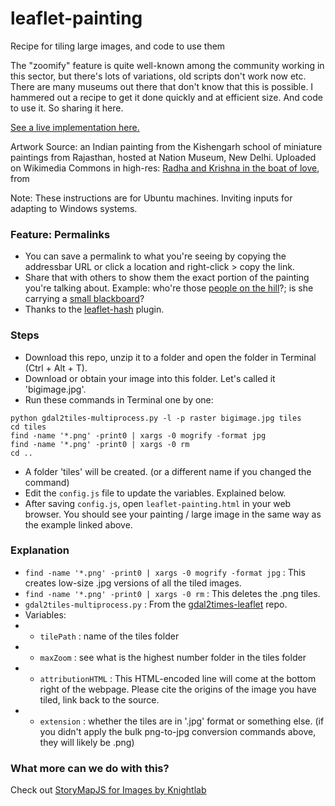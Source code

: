 # leaflet-painting
Recipe for tiling large images, and code to use them

The "zoomify" feature is quite well-known among the community working in this sector, but there's lots of variations, old scripts don't work now etc. There are many museums out there that don't know that this is possible. I hammered out a recipe to get it done quickly and at efficient size. And code to use it. So sharing it here.

[See a live implementation here.](http://nikhilvj.cu.cc.cp-48.bigrockservers.com/files/leaflet-painting/leaflet-painting.html)

Artwork Source: an Indian painting from the Kishengarh school of miniature paintings from Rajasthan, hosted at Nation Museum, New Delhi. Uploaded on Wikimedia Commons in high-res: [Radha and Krishna in the boat of love](https://commons.wikimedia.org/wiki/Template:Radha_and_Krishna_in_the_boat_of_love_-_Google_Art_Project), from 

Note: These instructions are for Ubuntu machines. Inviting inputs for adapting to Windows systems.

### Feature: Permalinks
- You can save a permalink to what you're seeing by copying the addressbar URL or click a location and right-click > copy the link.
- Share that with others to show them the exact portion of the painting you're talking about. Example: who're those [people on the hill](http://nikhilvj.cu.cc.cp-48.bigrockservers.com/files/leaflet-painting/leaflet-painting.html#6/61.449/-42.462)?; is she carrying a [small blackboard](http://nikhilvj.cu.cc.cp-48.bigrockservers.com/files/leaflet-painting/leaflet-painting.html#6/14.115/-15.721)?
- Thanks to the [leaflet-hash](https://github.com/mlevans/leaflet-hash) plugin.

### Steps
- Download this repo, unzip it to a folder and open the folder in Terminal (Ctrl + Alt + T).
- Download or obtain your image into this folder. Let's called it 'bigimage.jpg'.
- Run these commands in Terminal one by one:
```
python gdal2tiles-multiprocess.py -l -p raster bigimage.jpg tiles
cd tiles
find -name '*.png' -print0 | xargs -0 mogrify -format jpg
find -name '*.png' -print0 | xargs -0 rm
cd ..
```
- A folder 'tiles' will be created. (or a different name if you changed the command)
- Edit the `config.js` file to update the variables. Explained below. 
- After saving `config.js`, open `leaflet-painting.html` in your web browser. You should see your painting / large image in the same way as the example linked above.

### Explanation
- `find -name '*.png' -print0 | xargs -0 mogrify -format jpg` : This creates low-size .jpg versions of all the tiled images.
- `find -name '*.png' -print0 | xargs -0 rm` : This deletes the .png tiles.
- `gdal2tiles-multiprocess.py` : From the [gdal2times-leaflet](https://github.com/commenthol/gdal2tiles-leaflet) repo.
- Variables:
- - `tilePath` : name of the tiles folder
- - `maxZoom` : see what is the highest number folder in the tiles folder
- - `attributionHTML` : This HTML-encoded line will come at the bottom right of the webpage. Please cite the origins of the image you have tiled, link back to the source.
- - `extension` : whether the tiles are in '.jpg' format or something else. (if you didn't apply the bulk png-to-jpg conversion commands above, they will likely be .png)

### What more can we do with this?
Check out [StoryMapJS for Images by Knightlab](https://storymap.knightlab.com/gigapixel/)
